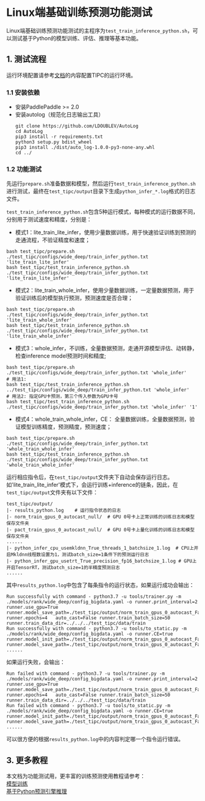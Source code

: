 # Linux端基础训练预测功能测试

Linux端基础训练预测功能测试的主程序为`test_train_inference_python.sh`，可以测试基于Python的模型训练、评估、推理等基本功能。


## 1. 测试流程

运行环境配置请参考[文档](./install.md)的内容配置TIPC的运行环境。

### 1.1 安装依赖
- 安装PaddlePaddle >= 2.0
- 安装autolog（规范化日志输出工具）
    ```
    git clone https://github.com/LDOUBLEV/AutoLog
    cd AutoLog
    pip3 install -r requirements.txt
    python3 setup.py bdist_wheel
    pip3 install ./dist/auto_log-1.0.0-py3-none-any.whl
    cd ../
    ```


### 1.2 功能测试
先运行`prepare.sh`准备数据和模型，然后运行`test_train_inference_python.sh`进行测试，最终在```test_tipc/output```目录下生成`python_infer_*.log`格式的日志文件。


`test_train_inference_python.sh`包含5种运行模式，每种模式的运行数据不同，分别用于测试速度和精度，分别是：

- 模式1：lite_train_lite_infer，使用少量数据训练，用于快速验证训练到预测的走通流程，不验证精度和速度；
```shell
bash test_tipc/prepare.sh ./test_tipc/configs/wide_deep/train_infer_python.txt 'lite_train_lite_infer'
bash test_tipc/test_train_inference_python.sh ./test_tipc/configs/wide_deep/train_infer_python.txt 'lite_train_lite_infer'
```  

- 模式2：lite_train_whole_infer，使用少量数据训练，一定量数据预测，用于验证训练后的模型执行预测，预测速度是否合理；
```shell
bash test_tipc/prepare.sh ./test_tipc/configs/wide_deep/train_infer_python.txt  'lite_train_whole_infer'
bash test_tipc/test_train_inference_python.sh ./test_tipc/configs/wide_deep/train_infer_python.txt 'lite_train_whole_infer'
```  

- 模式3：whole_infer，不训练，全量数据预测，走通开源模型评估、动转静，检查inference model预测时间和精度;
```shell
bash test_tipc/prepare.sh ./test_tipc/configs/wide_deep/train_infer_python.txt 'whole_infer'
# 用法1:
bash test_tipc/test_train_inference_python.sh ../test_tipc/configs/wide_deep/train_infer_python.txt 'whole_infer'
# 用法2: 指定GPU卡预测，第三个传入参数为GPU卡号
bash test_tipc/test_train_inference_python.sh ./test_tipc/configs/wide_deep/train_infer_python.txt 'whole_infer' '1'
```  

- 模式4：whole_train_whole_infer，CE： 全量数据训练，全量数据预测，验证模型训练精度，预测精度，预测速度；
```shell
bash test_tipc/prepare.sh ./test_tipc/configs/wide_deep/train_infer_python.txt 'whole_train_whole_infer'
bash test_tipc/test_train_inference_python.sh ./test_tipc/configs/wide_deep/train_infer_python.txt 'whole_train_whole_infer'
```  

运行相应指令后，在`test_tipc/output`文件夹下自动会保存运行日志。如'lite_train_lite_infer'模式下，会运行训练+inference的链条，因此，在`test_tipc/output`文件夹有以下文件：
```
test_tipc/output/
|- results_python.log    # 运行指令状态的日志
|- norm_train_gpus_0_autocast_null/  # GPU 0号卡上正常训练的训练日志和模型保存文件夹
|- pact_train_gpus_0_autocast_null/  # GPU 0号卡上量化训练的训练日志和模型保存文件夹
......
|- python_infer_cpu_usemkldnn_True_threads_1_batchsize_1.log  # CPU上开启Mkldnn线程数设置为1，测试batch_size=1条件下的预测运行日志
|- python_infer_gpu_usetrt_True_precision_fp16_batchsize_1.log # GPU上开启TensorRT，测试batch_size=1的半精度预测日志
......
```

其中`results_python.log`中包含了每条指令的运行状态，如果运行成功会输出：
```
Run successfully with command - python3.7 -u tools/trainer.py -m ./models/rank/wide_deep/config_bigdata.yaml -o runner.print_interval=2 runner.use_gpu=True  runner.model_save_path=./test_tipc/output/norm_train_gpus_0_autocast_False runner.epochs=4   auto_cast=False runner.train_batch_size=50 runner.train_data_dir=../../../test_tipc/data/train
Run successfully with command - python3.7 -u tools/to_static.py -m ./models/rank/wide_deep/config_bigdata.yaml -o runner.CE=true runner.model_init_path=./test_tipc/output/norm_train_gpus_0_autocast_False/3 runner.model_save_path=./test_tipc/output/norm_train_gpus_0_autocast_False
......
```
如果运行失败，会输出：
```
Run failed with command - python3.7 -u tools/trainer.py -m ./models/rank/wide_deep/config_bigdata.yaml -o runner.print_interval=2 runner.use_gpu=True  runner.model_save_path=./test_tipc/output/norm_train_gpus_0_autocast_False runner.epochs=4   auto_cast=False runner.train_batch_size=50 runner.train_data_dir=../../../test_tipc/data/train
Run failed with command - python3.7 -u tools/to_static.py -m ./models/rank/wide_deep/config_bigdata.yaml -o runner.CE=true runner.model_init_path=./test_tipc/output/norm_train_gpus_0_autocast_False/3 runner.model_save_path=./test_tipc/output/norm_train_gpus_0_autocast_False
......
```
可以很方便的根据`results_python.log`中的内容判定哪一个指令运行错误。



## 3. 更多教程
本文档为功能测试用，更丰富的训练预测使用教程请参考：  
[模型训练](https://github.com/PaddlePaddle/PaddleRec/blob/master/doc/dygraph_mode.md)  
[基于Python预测引擎推理](https://github.com/PaddlePaddle/PaddleRec/blob/master/doc/inference.md)

